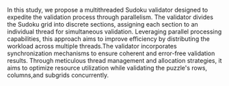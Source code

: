 In this study, we propose a multithreaded Sudoku validator designed to expedite the validation process through parallelism. The validator divides the Sudoku grid into discrete sections, assigning each section to an individual thread for simultaneous validation. Leveraging parallel processing capabilities, this approach aims to improve efficiency by distributing the workload across multiple threads.The validator incorporates synchronization mechanisms to ensure coherent and error-free validation results. Through meticulous thread management and allocation strategies, it aims to optimize resource utilization while validating the puzzle's rows, columns,and subgrids concurrently. 
